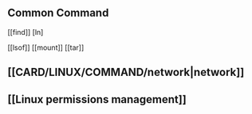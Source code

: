 

## Common Command

[[find]] [ln] 

[[lsof]] [[mount]] [[tar]] 



## [[CARD/LINUX/COMMAND/network|network]]

## [[Linux permissions management]]

